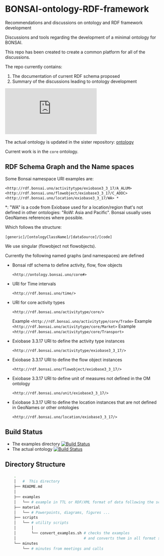 # BONSAI-ontology-RDF-framework

Recommendations and discussions on ontology and RDF framework development


Discussions and tools regarding the development of a minimal ontology for BONSAI.

This repo has been created to create a common platform for all of the discussions.

The repo currently contains:

1. The documentation of current RDF schema proposed
2. Summary of the discussions leading to ontology development

![](https://github.com/BONSAMURAIS/BONSAI-ontology-RDF-framework/blob/master/BONSAI-ontology.pdf)


The actual ontology is updated in the sister repository: [ontology](https://github.com/BONSAMURAIS/ontology)

Current work is in the `core` ontology.

## RDF Schema Graph and the Name spaces

Some Bonsai namespace URI examples are:

```
<http://rdf.bonsai.uno/activitytype/exiobase3_3_17/A_ALUM>
<http://rdf.bonsai.uno/flowobject/exiobase3_3_17/C_ADDC>
<http://rdf.bonsai.uno/location/exiobase3_3_17/WA> *
```
\*: "WA" is a code from Exiobase used for a location/region that's not defined in other ontologies: "RoW: Asia and Pacific". Bonsai usually uses GeoNames references where possible.

Which follows the structure:

```[generic]/[ontologyClassName]/[dataSource]/[code]```

We use singular (flowobject not flowobjects).


Currently the following named graphs (and namespaces) are defined

- Bonsai rdf schema to define  activity, flow, flow objects

   ```
   <http://ontology.bonsai.uno/core#>
   ```

- URI for Time intervals

   ```
   <http://rdf.bonsai.uno/time/>
   ```

- URI for core activity types

  ```
  <http://rdf.bonsai.uno/activitytype/core/>
  ```

  Example `<http://rdf.bonsai.uno/activitytype/core/Trade>`
  Example `<http://rdf.bonsai.uno/activitytype/core/Market>`
  Example `<http://rdf.bonsai.uno/activitytype/core/Transport>`


- Exiobase 3.3.17 URI to define the activity type instances

   ```
   <http://rdf.bonsai.uno/activitytype/exiobase3_3_17/>
   ```

- Exiobase 3.3.17 URI to define the flow object instances

  ```
  <http://rdf.bonsai.uno/flowobject/exiobase3_3_17/>
  ```

- Exiobase 3.3.17 URI to define unit of measures not defined in the OM ontology

  ```
  <http://rdf.bonsai.uno/unit/exiobase3_3_17/>
  ```

- Exiobase 3.3.17 URI to define the location instances that are not defined in GeoNames or other ontologies

  ```
  <http://rdf.bonsai.uno/location/exiobase3_3_17/>
  ```





## Build Status

 - The examples directory [![Build Status](https://travis-ci.org/BONSAMURAIS/BONSAI-ontology-RDF-framework.svg?branch=master)](https://travis-ci.org/BONSAMURAIS/BONSAI-ontology-RDF-framework)
 - The actual ontology  [![Build Status](https://travis-ci.org/BONSAMURAIS/ontology.svg?branch=master)](https://travis-ci.org/BONSAMURAIS/ontology)

## Directory Structure

```bash
    .
    │   #  This directory
    ├── README.md
    │
    ├── examples
    │   └── # example in TTL or RDF/XML format of data following the schema
    ├── material
    │   └── # Powerpoints, diagrams, figures ...
    ├── scripts
    │   └── # utility scripts
    │       │
    │       └── convert_examples.sh # checks the examples
    │                               # and converts them in all format supported
    └── minutes
        └── # minutes from meetings and calls
```
